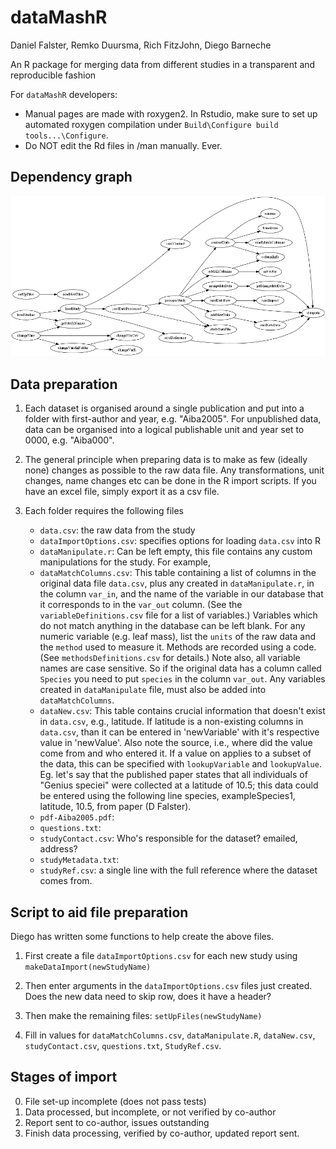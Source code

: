 dataMashR
================

Daniel Falster, Remko Duursma, Rich FitzJohn, Diego Barneche

An R package for merging data from different studies in a transparent and reproducible fashion

For `dataMashR` developers:
* Manual pages are made with roxygen2. In Rstudio, make sure to set up automated roxygen compilation under `Build\Configure build tools...\Configure`.
* Do NOT edit the Rd files in /man manually. Ever.

Dependency graph
----------------
![Dependency graph](dep.png)

Data preparation
----------------

1. Each dataset is organised around a single publication and put into a folder with first-author and year, e.g. "Aiba2005". For unpublished data, data can be organised into a logical publishable unit and year set to 0000, e.g. "Aiba000". 

2. The general principle when preparing data is to make as few (ideally none) changes as possible to the raw data file. Any transformations, unit changes, name changes etc can be done in the R import scripts. If you have an excel file, simply export it as a csv file.

3. Each folder requires the following files
	- `data.csv`: the raw data from the study
	- `dataImportOptions.csv`: specifies options for loading `data.csv` into R
	- `dataManipulate.r`: Can be left empty, this file contains any custom manipulations for the study. For example, 
	- `dataMatchColumns.csv`: This table containing a list of columns in the original data file `data.csv`, plus any created in `dataManipulate.r`, in the column `var_in`, and the name of the variable in our database that it corresponds to in the `var_out` column. (See the `variableDefinitions.csv` file for a list of variables.) Variables which do not match anything in the database can be left blank. For any numeric variable (e.g. leaf mass), list the `units` of the raw data and the `method` used to measure it. Methods are recorded using a code. (See `methodsDefinitions.csv` for details.) Note also, all variable names are case sensitive. So if the original data has a column called `Species` you need to put `species` in the column `var_out`. Any variables created in `dataManipulate` file, must also be added into `dataMatchColumns`.
	- `dataNew.csv`: This table contains crucial information that doesn't exist in `data.csv`, e.g., latitude. If latitude is a non-existing columns in `data.csv`, than it can be entered in 'newVariable' with it's respective value in 'newValue'. Also note the source, i.e., where did the value come from and who entered it. If a value on applies to a subset of the data, this can be specified with `lookupVariable` and `lookupValue`. Eg. let's say that the published paper states that all individuals of "Genius speciei" were collected at a latitude of 10.5; this data could be entered using the following line
    species, exampleSpecies1, latitude, 10.5, from paper (D Falster). 
	- `pdf-Aiba2005.pdf`:
	- `questions.txt`:
	- `studyContact.csv`: Who's responsible for the dataset? emailed, address?
	- `studyMetadata.txt`:
	- `studyRef.csv`: a single line with the full reference where the dataset comes from.
	
## Script to aid file preparation

Diego has written some functions to help create the above files. 

1. First create a file `dataImportOptions.csv` for each new study using `makeDataImport(newStudyName)` 

2. Then enter arguments in the `dataImportOptions.csv` files just created. Does the new data need to skip row, does it have a header? 

3. Then make the remaining files: `setUpFiles(newStudyName)`

4. Fill in values for `dataMatchColumns.csv`, `dataManipulate.R`, `dataNew.csv`,  `studyContact.csv`, `questions.txt`, `StudyRef.csv`.
  
## Stages of import

0. File set-up incomplete (does not pass tests)
1. Data processed, but incomplete, or not verified by co-author
2. Report sent to co-author, issues outstanding
3. Finish data processing, verified by co-author, updated report sent.


